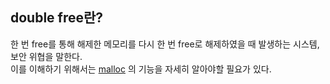 ## double free란?    
     
한 번 free를 통해 해제한 메모리를 다시 한 번 free로 해제하였을 때 발생하는 시스템, 보안 위협을 말한다.    
이를 이해하기 위해서는 [malloc](https://github.com/kshim1208/TIL/blob/main/42Courses/malloc/README.md) 의 기능을 자세히 알아야할 필요가 있다.    
    
      
